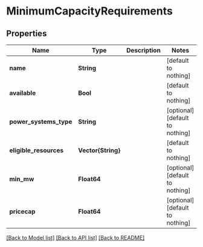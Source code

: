 # MinimumCapacityRequirements


## Properties
Name | Type | Description | Notes
------------ | ------------- | ------------- | -------------
**name** | **String** |  | [default to nothing]
**available** | **Bool** |  | [default to nothing]
**power_systems_type** | **String** |  | [optional] [default to nothing]
**eligible_resources** | **Vector{String}** |  | [default to nothing]
**min_mw** | **Float64** |  | [optional] [default to nothing]
**pricecap** | **Float64** |  | [optional] [default to nothing]


[[Back to Model list]](../README.md#models) [[Back to API list]](../README.md#api-endpoints) [[Back to README]](../README.md)


